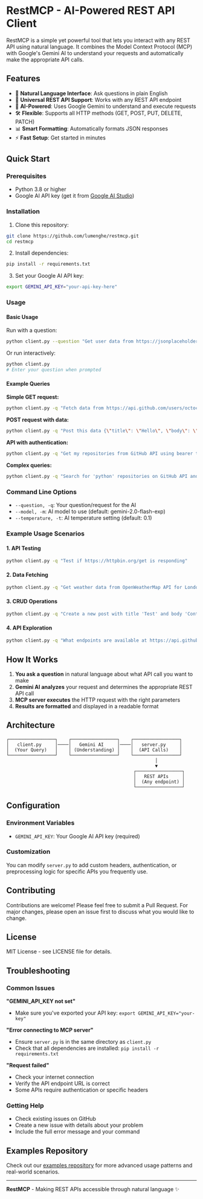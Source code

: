 # RestMCP - AI-Powered REST API Client

RestMCP is a simple yet powerful tool that lets you interact with any REST API using natural language. It combines the Model Context Protocol (MCP) with Google's Gemini AI to understand your requests and automatically make the appropriate API calls.

## Features

- 🤖 **Natural Language Interface**: Ask questions in plain English
- 🔌 **Universal REST API Support**: Works with any REST API endpoint
- 🧠 **AI-Powered**: Uses Google Gemini to understand and execute requests
- 🛠️ **Flexible**: Supports all HTTP methods (GET, POST, PUT, DELETE, PATCH)
- 📊 **Smart Formatting**: Automatically formats JSON responses
- ⚡ **Fast Setup**: Get started in minutes

## Quick Start

### Prerequisites

- Python 3.8 or higher
- Google AI API key (get it from [Google AI Studio](https://aistudio.google.com/))

### Installation

1. Clone this repository:
```bash
git clone https://github.com/lumenghe/restmcp.git
cd restmcp
```

2. Install dependencies:
```bash
pip install -r requirements.txt
```

3. Set your Google AI API key:
```bash
export GEMINI_API_KEY="your-api-key-here"
```

### Usage

#### Basic Usage

Run with a question:
```bash
python client.py --question "Get user data from https://jsonplaceholder.typicode.com/users/1"
```

Or run interactively:
```bash
python client.py
# Enter your question when prompted
```

#### Example Queries

**Simple GET request:**
```bash
python client.py -q "Fetch data from https://api.github.com/users/octocat"
```

**POST request with data:**
```bash
python client.py -q "Post this data {\"title\": \"Hello\", \"body\": \"World\"} to https://jsonplaceholder.typicode.com/posts"
```

**API with authentication:**
```bash
python client.py -q "Get my repositories from GitHub API using bearer token abc123"
```

**Complex queries:**
```bash
python client.py -q "Search for 'python' repositories on GitHub API and limit to 5 results"
```

### Command Line Options

- `--question, -q`: Your question/request for the AI
- `--model, -m`: AI model to use (default: gemini-2.0-flash-exp)
- `--temperature, -t`: AI temperature setting (default: 0.1)

### Example Usage Scenarios

#### 1. API Testing
```bash
python client.py -q "Test if https://httpbin.org/get is responding"
```

#### 2. Data Fetching
```bash
python client.py -q "Get weather data from OpenWeatherMap API for London"
```

#### 3. CRUD Operations
```bash
python client.py -q "Create a new post with title 'Test' and body 'Content' on JSONPlaceholder API"
```

#### 4. API Exploration
```bash
python client.py -q "What endpoints are available at https://api.github.com"
```

## How It Works

1. **You ask a question** in natural language about what API call you want to make
2. **Gemini AI analyzes** your request and determines the appropriate REST API call
3. **MCP server executes** the HTTP request with the right parameters
4. **Results are formatted** and displayed in a readable format

## Architecture

```
┌─────────────────┐    ┌─────────────────┐    ┌─────────────────┐
│   client.py     │────│   Gemini AI     │────│   server.py     │
│  (Your Query)   │    │ (Understanding) │    │  (API Calls)    │
└─────────────────┘    └─────────────────┘    └─────────────────┘
                                                       │
                                                       ▼
                                               ┌─────────────────┐
                                               │   REST APIs     │
                                               │  (Any endpoint) │
                                               └─────────────────┘
```

## Configuration

### Environment Variables

- `GEMINI_API_KEY`: Your Google AI API key (required)

### Customization

You can modify `server.py` to add custom headers, authentication, or preprocessing logic for specific APIs you frequently use.

## Contributing

Contributions are welcome! Please feel free to submit a Pull Request. For major changes, please open an issue first to discuss what you would like to change.

## License

MIT License - see LICENSE file for details.

## Troubleshooting

### Common Issues

**"GEMINI_API_KEY not set"**
- Make sure you've exported your API key: `export GEMINI_API_KEY="your-key"`

**"Error connecting to MCP server"**
- Ensure `server.py` is in the same directory as `client.py`
- Check that all dependencies are installed: `pip install -r requirements.txt`

**"Request failed"**
- Check your internet connection
- Verify the API endpoint URL is correct
- Some APIs require authentication or specific headers

### Getting Help

- Check existing issues on GitHub
- Create a new issue with details about your problem
- Include the full error message and your command

## Examples Repository

Check out our [examples repository](https://github.com/lumenghe) for more advanced usage patterns and real-world scenarios.

---

**RestMCP** - Making REST APIs accessible through natural language ✨
